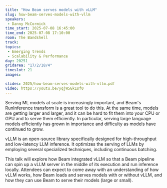 ```yaml
---
title: "How Beam serves models with vLLM"
slug: how-beam-serves-models-with-vllm
speakers:
 - Danny McCormick
time_start: 2025-07-08 16:45:00
time_end: 2025-07-08 17:10:00
room: The Bandshell
track:
topics: 
 - Emerging trends
 - Scalability & Performance
day: 20251
gridarea: "17/2/18/4"
timeslot: 21
images: 

slides: 2025/how-beam-serves-models-with-vllm.pdf
video: https://youtu.be/yqjW5Gk1sf0
---
```


Serving ML models at scale is increasingly important, and Beam's RunInference transform is a great tool to do this. At the same time, models are getting larger and larger, and it can be hard to fit them into your CPU or GPU and to serve them efficiently. In particular, serving large language models efficiently has grown in importance and difficulty as models have continued to grow.

vLLM is an open-source library specifically designed for high-throughput and low-latency LLM inference. It optimizes the serving of LLMs by employing several specialized techniques, including continuous batching.

This talk will explore how Beam integrated vLLM so that a Beam pipeline can spin up a vLLM server in the middle of its execution and run inference locally. Attendees can expect to come away with an understanding of how vLLM works, how Beam loads and serves models with or without vLLM, and how they can use Beam to serve their models (large or small).
